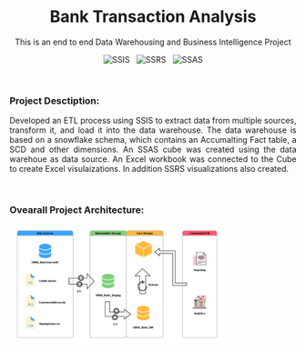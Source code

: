 <div align="center">
  
  # Bank Transaction Analysis
  This is an end to end Data Warehousing and Business Intelligence Project
    
  ![SSIS](https://img.shields.io/badge/SSIS-CC2927?style=flat)
  &nbsp;
  ![SSRS](https://img.shields.io/badge/SSRS-DF3900?style=flat)
  &nbsp;
  ![SSAS](https://img.shields.io/badge/SSAS-0C6CBD?style=flat)
  
</div>

<br>

<div>
  
  ### Project Desctiption:
  
  <p style="text-align:justify;">
    Developed an ETL process using SSIS to extract data from multiple sources, transform it, and load it into the data warehouse. The data warehouse is based on a snowflake schema, which contains an Accumalting Fact table, a SCD and other dimensions. An SSAS cube was created using the data warehoue as data source. An Excel workbook was connected to the Cube to create Excel visulaizations. In addition SSRS visualizations also created.
  </p>
  
  <br>
  
  ### Ovearall Project Architecture:
  
  <img  width="75%" src="/Diagrams/architecture.png">
</div>
